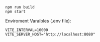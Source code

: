 ```
npm run build
npm start
```

Enviroment Varaibles (.env file):
```
VITE_INTERVAL=10000
VITE_SERVER_HOST="http://localhost:8080"
```